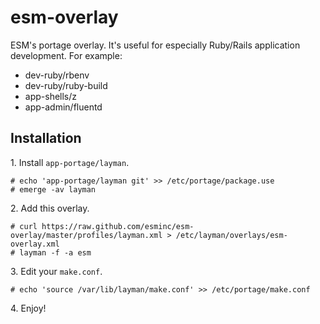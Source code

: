 esm-overlay
===========

ESM's portage overlay. It's useful for especially Ruby/Rails application development. For example:

* dev-ruby/rbenv
* dev-ruby/ruby-build
* app-shells/z
* app-admin/fluentd

## Installation

1\. Install `app-portage/layman`.

```
# echo 'app-portage/layman git' >> /etc/portage/package.use
# emerge -av layman
```

2\. Add this overlay.

```
# curl https://raw.github.com/esminc/esm-overlay/master/profiles/layman.xml > /etc/layman/overlays/esm-overlay.xml
# layman -f -a esm
```

3\. Edit your `make.conf`.

```
# echo 'source /var/lib/layman/make.conf' >> /etc/portage/make.conf
```

4\. Enjoy!
